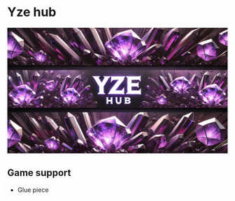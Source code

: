 # Yze hub
![](https://raw.githubusercontent.com/JavieroXD/Yze-hub/refs/heads/main/Attachment/file-7hZxNcnBmBqdzGAJ4WLxwe.png?token=GHSAT0AAAAAAC6DTHWC7SCYSO4SO43KXNRGZ5XA3FQ)

## Game support
- Glue piece
